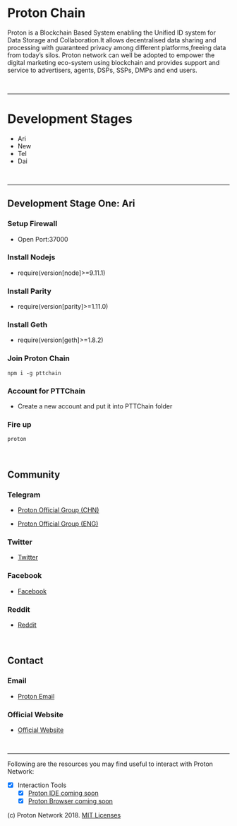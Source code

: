 # Proton Chain #

Proton is a Blockchain Based System enabling the Unified ID system for Data Storage and Collaboration.It allows decentralised data sharing and processing with guaranteed privacy among different platforms,freeing data from today’s silos. 
Proton network can well be adopted to empower the digital marketing eco-system using blockchain and provides support and service to advertisers, agents, DSPs, SSPs, DMPs and end users. 

<br />

<hr />

# Development Stages #
* Ari
* New
* Tel
* Dai

<br />

<hr />

## Development Stage One: Ari ##

### Setup Firewall ###
* Open Port:37000


### Install Nodejs ###
* require(version[node]>=9.11.1)


### Install Parity ###
* require(version[parity]>=1.11.0)


### Install Geth ###
* require(version[geth]>=1.8.2)


### Join Proton Chain ###
```
npm i -g pttchain
```

### Account for PTTChain ###
* Create a new account and put it into PTTChain folder


### Fire up ###
```
proton
```

<br />

## Community ##


### Telegram ###
* [Proton Official Group (CHN)](https://t.me/protonofficial)

* [Proton Official Group (ENG)](https://t.me/ProtonToken)


### Twitter ###
* [Twitter](https://twitter.com/proton_global)


### Facebook ###
* [Facebook](http://fb.me/protonnetwork)


### Reddit ###
* [Reddit](https://www.reddit.com/user/Proton-Global)

<br />

## Contact ##

### Email ###
* [Proton Email](info@proton.global)


### Official Website ###
* [Official Website](www.proton.global)

<br />

<hr />

Following are the resources you may find useful to interact with Proton Network:

* [x] Interaction Tools
  * [x] [Proton IDE coming soon](https://www.proton.global/)
  * [x] [Proton Browser coming soon](https://www.proton.global) 

(c) Proton Network 2018. [MIT Licenses](https://opensource.org/licenses/MIT)